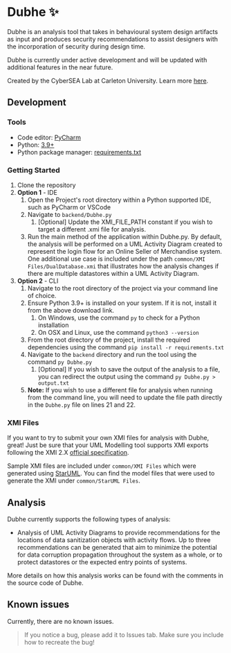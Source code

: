 # Dubhe ✨

Dubhe is an analysis tool that takes in behavioural system design artifacts as input and produces security recommendations to assist designers with the incorporation of security during design time.

Dubhe is currently under active development and will be updated with additional features in the near future.

Created by the CyberSEA Lab at Carleton University. Learn more [here](https://carleton.ca/cybersea/).

## Development

### Tools

- Code editor: [PyCharm](https://www.jetbrains.com/pycharm/download/)
- Python: [3.9+](https://www.python.org/downloads/)
- Python package manager: [requirements.txt](https://www.jetbrains.com/help/pycharm/managing-dependencies.html)

### Getting Started

1. Clone the repository
2. **Option 1** - IDE
   1. Open the Project's root directory within a Python supported IDE, such as PyCharm or VSCode
   2. Navigate to `backend/Dubhe.py`
      1. [Optional] Update the XMI_FILE_PATH constant if you wish to target a different .xmi file for analysis.
   3. Run the main method of the application within Dubhe.py. By default, the analysis will be performed on a UML Activity Diagram created to represent the login flow for an Online Seller of Merchandise system. One additional use case is included under the path `common/XMI Files/DualDatabase.xmi` that illustrates how the analysis changes if there are multiple datastores within a UML Activity Diagram.
3. **Option 2** - CLI
   1. Navigate to the root directory of the project via your command line of choice.
   2. Ensure Python 3.9+ is installed on your system. If it is not, install it from the above download link.
      1. On Windows, use the command `py` to check for a Python installation
      2. On OSX and Linux, use the command `python3 --version`
   3. From the root directory of the project, install the required dependencies using the command `pip install -r requirements.txt`
   4. Navigate to the `backend` directory and run the tool using the command `py Dubhe.py`
      1. [Optional] If you wish to save the output of the analysis to a file, you can redirect the output using the command `py Dubhe.py > output.txt`
   5. **Note:** If you wish to use a different file for analysis when running from the command line, you will need to update the file path directly in the `Dubhe.py` file on lines 21 and 22. 

### XMI Files
If you want to try to submit your own XMI files for analysis with Dubhe, great! Just be sure that your UML Modelling tool supports XMI exports following the XMI 2.X [official specification](https://www.omg.org/spec/XMI/2.5.1/PDF/).

Sample XMI files are included under `common/XMI Files` which were generated using [StarUML](https://staruml.io/download/). You can find the model files that were used to generate the XMI under `common/StarUML Files`.

## Analysis

Dubhe currently supports the following types of analysis:
 - Analysis of UML Activity Diagrams to provide recommendations for the locations of data sanitization objects with activity flows. Up to three recommendations can be generated that aim to minimize the potential for data corruption propagation throughout the system as a whole, or to protect datastores or the expected entry points of systems.

More details on how this analysis works can be found with the comments in the source code of Dubhe.
## Known issues

Currently, there are no known issues.

> If you notice a bug, please add it to Issues tab. Make sure you include how to recreate the bug!
